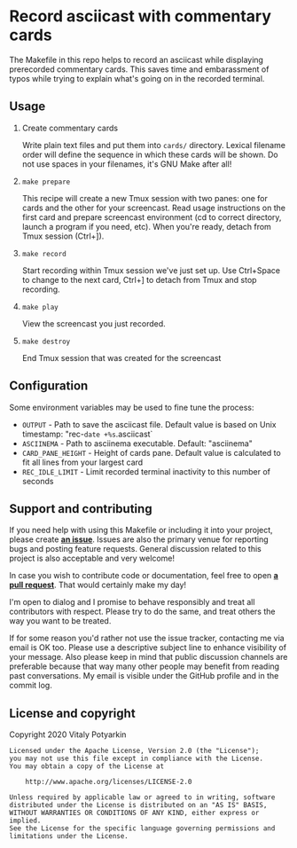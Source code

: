 # Record asciicast with commentary cards

The Makefile in this repo helps to record an asciicast while displaying
prerecorded commentary cards. This saves time and embarassment of typos while
trying to explain what's going on in the recorded terminal.


## Usage

1. Create commentary cards

   Write plain text files and put them into `cards/` directory. Lexical
   filename order will define the sequence in which these cards will be shown.
   Do not use spaces in your filenames, it's GNU Make after all!

2. `make prepare`

   This recipe will create a new Tmux session with two panes: one for cards
   and the other for your screencast. Read usage instructions on the first
   card and prepare screencast environment (cd to correct directory, launch a
   program if you need, etc). When you're ready, detach from Tmux session
   (Ctrl+]).

3. `make record`

    Start recording within Tmux session we've just set up. Use Ctrl+Space to
    change to the next card, Ctrl+] to detach from Tmux and stop recording.

4. `make play`

    View the screencast you just recorded.

5. `make destroy`

    End Tmux session that was created for the screencast


## Configuration

Some environment variables may be used to fine tune the process:

- `OUTPUT` - Path to save the asciicast file. Default value is based on Unix
  timestamp: "rec-`date +%s`.asciicast`
- `ASCIINEMA` - Path to asciinema executable. Default: "asciinema"
- `CARD_PANE_HEIGHT` - Height of cards pane. Default value is calculated to
  fit all lines from your largest card
- `REC_IDLE_LIMIT` - Limit recorded terminal inactivity to this number of
  seconds


## Support and contributing

If you need help with using this Makefile or including it into your project,
please create **[an issue][issues]**.
Issues are also the primary venue for reporting bugs and posting feature
requests. General discussion related to this project is also acceptable and
very welcome!

In case you wish to contribute code or documentation, feel free to open
**[a pull request][pulls]**. That would certainly make my day!

I'm open to dialog and I promise to behave responsibly and treat all
contributors with respect. Please try to do the same, and treat others the way
you want to be treated.

If for some reason you'd rather not use the issue tracker, contacting me via
email is OK too. Please use a descriptive subject line to enhance visibility
of your message. Also please keep in mind that public discussion channels are
preferable because that way many other people may benefit from reading past
conversations. My email is visible under the GitHub profile and in the commit
log.

[issues]: https://github.com/sio/asciinema-commentary-cards/issues
[pulls]:  https://github.com/sio/asciinema-commentary-cards/pulls


## License and copyright

Copyright 2020 Vitaly Potyarkin

    Licensed under the Apache License, Version 2.0 (the "License");
    you may not use this file except in compliance with the License.
    You may obtain a copy of the License at

        http://www.apache.org/licenses/LICENSE-2.0

    Unless required by applicable law or agreed to in writing, software
    distributed under the License is distributed on an "AS IS" BASIS,
    WITHOUT WARRANTIES OR CONDITIONS OF ANY KIND, either express or implied.
    See the License for the specific language governing permissions and
    limitations under the License.
